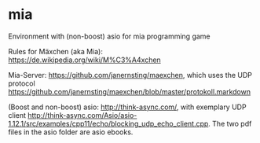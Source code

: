 # mia
Environment with (non-boost) asio for mia programming game

Rules for Mäxchen (aka Mia): https://de.wikipedia.org/wiki/M%C3%A4xchen

Mia-Server: https://github.com/janernsting/maexchen, which uses the UDP protocol https://github.com/janernsting/maexchen/blob/master/protokoll.markdown

(Boost and non-boost) asio: http://think-async.com/, with exemplary UDP client http://think-async.com/Asio/asio-1.12.1/src/examples/cpp11/echo/blocking_udp_echo_client.cpp. The two pdf files in the asio folder are asio ebooks.